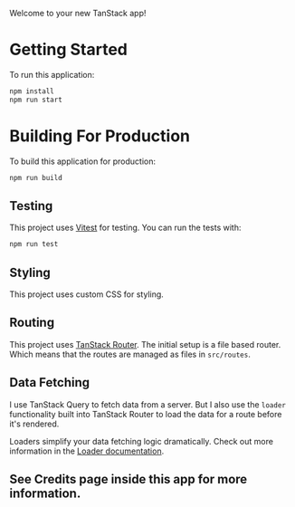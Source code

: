 Welcome to your new TanStack app! 

# Getting Started

To run this application:

```bash
npm install
npm run start  
```

# Building For Production

To build this application for production:

```bash
npm run build
```

## Testing

This project uses [Vitest](https://vitest.dev/) for testing. You can run the tests with:

```bash
npm run test
```

## Styling

This project uses custom CSS for styling.


## Routing
This project uses [TanStack Router](https://tanstack.com/router). The initial setup is a file based router. Which means that the routes are managed as files in `src/routes`.

## Data Fetching

I use TanStack Query to fetch data from a server. But I also use the `loader` functionality built into TanStack Router to load the data for a route before it's rendered.

Loaders simplify your data fetching logic dramatically. Check out more information in the [Loader documentation](https://tanstack.com/router/latest/docs/framework/react/guide/data-loading#loader-parameters).

## See Credits page inside this app for more information.
